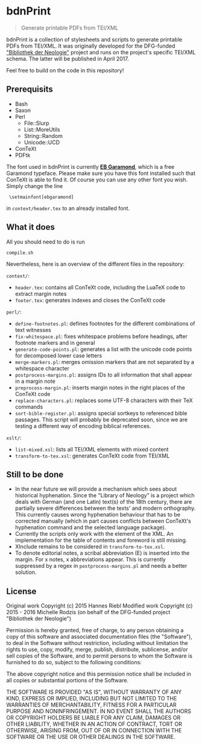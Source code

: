 # bdnPrint

> Generate printable PDFs from TEI/XML

bdnPrint is a collection of stylesheets and scripts to generate printable PDFs from TEI/XML. It was originally developed for the DFG-funded ["Bibliothek der Neologie"](http://www.bdn-edition.de) project and runs on the project's specific TEI/XML schema. The latter will be published in April 2017.

Feel free to build on the code in this repository!


## Prerequisits

* Bash
* Saxon
* Perl
    * File::Slurp
    * List::MoreUtils
    * String::Random
    * Unicode::UCD
* ConTeXt
* PDFtk

The font used in bdnPrint is currently [**EB Garamond**](http://www.georgduffner.at/ebgaramond/), which is a free Garamond typeface. Please make sure you have this font installed such that ConTeXt is able to find it. Of course you can use any other font you wish. Simply change the line

	 \setmainfont[ebgaramond]
	 
in `context/header.tex` to an already installed font.


## What it does

All you should need to do is run 

	compile.sh 
	
Nevertheless, here is an overview of the different files in the repository:

`context/`:

* `header.tex`: contains all ConTeXt code, including the LuaTeX code to extract margin notes
* `footer.tex`: generates indexes and closes the ConTeXt code

`perl/`:

* `define-footnotes.pl`: defines footnotes for the different combinations of text witnesses
* `fix-whitespace.pl`: fixes whitespace problems before headings, after footnote markers and in general
* `generate-code-points.pl`: generates a list with the unicode code points for decomposed lower case letters
* `merge-markers.pl`: merges omission markers that are not separated by a whitespace character
* `postprocess-margins.pl`: assigns IDs to all information that shall appear in a margin note
* `preprocess-margin.pl`: inserts margin notes in the right places of the ConTeXt code
* `replace-characters.pl`: replaces some UTF-8 characters with their TeX commands
* `sort-bible-register.pl`: assigns special sortkeys to referenced bible passages. This script will probably be deprecated soon, since we are testing a different way of encoding biblical references.

`xslt/`:

* `list-mixed.xsl`: lists all TEI/XML elements with mixed content
* `transform-to-tex.xsl`: generates ConTeXt code from TEI/XML



## Still to be done

* In the near future we will provide a mechanism which sees about historical hyphenation. Since the "Library of Neology" is a project which deals with German (and one Latin) text(s) of the 18th century, there are partially severe differences between the texts' and modern orthography. This currently causes wrong hyphenation behaviour that has to be corrected manually (which in part causes conflicts between ConTeXt's hyphenation command and the selected language package). 
* Currently the scripts only work with the <front> element of the XML. An implementation for the table of contents and foreword is still missing.
* XInclude remains to be considered in `transform-to-tex.xsl`.
* To denote editorial notes, a scribal abbreviation (E) is inserted into the margin. For x notes, x abbreviations appear. This is currently suppressed by a regex in `postprocess-margins.pl` and needs a better solution.




## License

Original work Copyright (c) 2015 Hannes Riebl
Modified work Copyright (c) 2015 - 2016 Michelle Rodzis (on behalf of the
DFG-funded project "Bibliothek der Neologie")

Permission is hereby granted, free of charge, to any person obtaining a
copy of this software and associated documentation files (the
"Software"), to deal in the Software without restriction, including
without limitation the rights to use, copy, modify, merge, publish,
distribute, sublicense, and/or sell copies of the Software, and to
permit persons to whom the Software is furnished to do so, subject to
the following conditions:

The above copyright notice and this permission notice shall be included
in all copies or substantial portions of the Software.

THE SOFTWARE IS PROVIDED "AS IS", WITHOUT WARRANTY OF ANY KIND, EXPRESS
OR IMPLIED, INCLUDING BUT NOT LIMITED TO THE WARRANTIES OF
MERCHANTABILITY, FITNESS FOR A PARTICULAR PURPOSE AND NONINFRINGEMENT.
IN NO EVENT SHALL THE AUTHORS OR COPYRIGHT HOLDERS BE LIABLE FOR ANY
CLAIM, DAMAGES OR OTHER LIABILITY, WHETHER IN AN ACTION OF CONTRACT,
TORT OR OTHERWISE, ARISING FROM, OUT OF OR IN CONNECTION WITH THE
SOFTWARE OR THE USE OR OTHER DEALINGS IN THE SOFTWARE.
